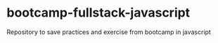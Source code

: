 # bootcamp-fullstack-javascript
Repository to save practices and exercise from bootcamp in javascript
